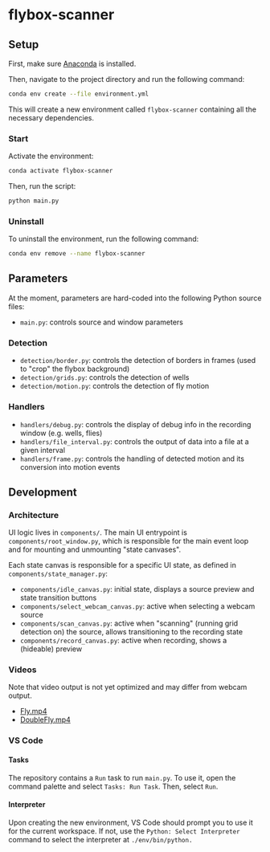 # flybox-scanner

## Setup

First, make sure [Anaconda](https://www.anaconda.com) is installed.

Then, navigate to the project directory and run the following command:

```sh
conda env create --file environment.yml
```

This will create a new environment called `flybox-scanner` containing all the necessary dependencies.

### Start

Activate the environment:

```sh
conda activate flybox-scanner
```

Then, run the script:

```sh
python main.py
```

### Uninstall

To uninstall the environment, run the following command:

```sh
conda env remove --name flybox-scanner
```

## Parameters

At the moment, parameters are hard-coded into the following Python source files:

- `main.py`: controls source and window parameters

### Detection

- `detection/border.py`: controls the detection of borders in frames (used to "crop" the flybox background)
- `detection/grids.py`: controls the detection of wells
- `detection/motion.py`: controls the detection of fly motion

### Handlers

- `handlers/debug.py`: controls the display of debug info in the recording window (e.g. wells, flies)
- `handlers/file_interval.py`: controls the output of data into a file at a given interval
- `handlers/frame.py`: controls the handling of detected motion and its conversion into motion events

## Development

### Architecture

UI logic lives in `components/`. The main UI entrypoint is `components/root_window.py`, which is responsible for the main event loop and for mounting and unmounting "state canvases".

Each state canvas is responsible for a specific UI state, as defined in `components/state_manager.py`:

- `components/idle_canvas.py`: initial state, displays a source preview and state transition buttons
- `components/select_webcam_canvas.py`: active when selecting a webcam source
- `components/scan_canvas.py`: active when "scanning" (running grid detection on) the source, allows transitioning to the recording state
- `components/record_canvas.py`: active when recording, shows a (hideable) preview

### Videos

Note that video output is not yet optimized and may differ from webcam output.

- [Fly.mp4](https://drive.google.com/file/d/1q6RSJJIWKrrxvLqLVuanaOrmj1ull6yN/view?usp=share_link)
- [DoubleFly.mp4](https://drive.google.com/file/d/1jw3vVR3u8bQfJR4toDuorEAYqEPXu1Qc/view?usp=share_link)

### VS Code

#### Tasks

The repository contains a `Run` task to run `main.py`. To use it, open the command palette and select `Tasks: Run Task`. Then, select `Run`.

#### Interpreter

Upon creating the new environment, VS Code should prompt you to use it for the current workspace. If not, use the `Python: Select Interpreter` command to select the interpreter at `./env/bin/python.`
